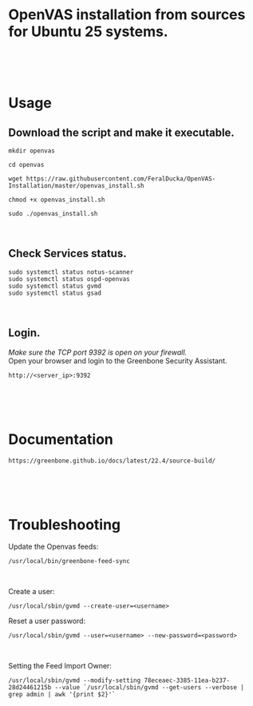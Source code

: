 # OpenVAS installation from sources for Ubuntu 25 systems.

<br>
<br>
<br>

# Usage

## Download the script and make it executable.
```
mkdir openvas
```
```
cd openvas
```
```
wget https://raw.githubusercontent.com/FeralDucka/OpenVAS-Installation/master/openvas_install.sh
```
```
chmod +x openvas_install.sh
```
```
sudo ./openvas_install.sh
```

<br>

## Check Services status.

```
sudo systemctl status notus-scanner
sudo systemctl status ospd-openvas
sudo systemctl status gvmd
sudo systemctl status gsad
```

<br>

## Login.

*Make sure the TCP port 9392 is open on your firewall.*<br>
Open your browser and login to the Greenbone Security Assistant.
```
http://<server_ip>:9392
```
<br>
<br>
<br>

# Documentation

```
https://greenbone.github.io/docs/latest/22.4/source-build/
```

<br>
<br>
<br>

# Troubleshooting

Update the Openvas feeds:
```
/usr/local/bin/greenbone-feed-sync
```

<br>

Create a user:
```
/usr/local/sbin/gvmd --create-user=<username>
```

Reset a user password:
```
/usr/local/sbin/gvmd --user=<username> --new-password=<password>
```

<br>

Setting the Feed Import Owner:
```
/usr/local/sbin/gvmd --modify-setting 78eceaec-3385-11ea-b237-28d24461215b --value `/usr/local/sbin/gvmd --get-users --verbose | grep admin | awk '{print $2}'`
```

